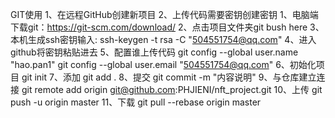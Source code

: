 GIT使用
1、在远程GitHub创建新项目
2、上传代码需要密钥创建密钥
    1、电脑端下载git：https://git-scm.com/download/
    2、点击项目文件夹git bush here
    3、本机生成ssh密钥输入: ssh-keygen -t rsa -C "504551754@qq.com"
    4、进入github将密钥粘贴进去
    5、配置谁上传代码
        git config --global user.name "hao.pan1"
        git config --global user.email "504551754@qq.com"
    6、初始化项目
        git init
    7、添加
        git add .
    8、提交
        git commit -m "内容说明"
    9、与仓库建立连接
        git remote add origin git@github.com:PHJIENI/nft_project.git
    10、上传
        git push -u origin master
    11、下载
        git pull --rebase origin master
        